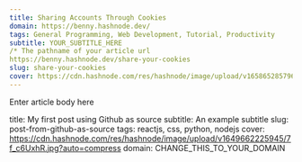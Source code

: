 ```yaml
---
title: Sharing Accounts Through Cookies
domain: https://benny.hashnode.dev/ 
tags: General Programming, Web Development, Tutorial, Productivity
subtitle: YOUR_SUBTITLE_HERE
/* The pathname of your article url
https://benny.hashnode.dev/share-your-cookies
slug: share-your-cookies
cover: https://cdn.hashnode.com/res/hashnode/image/upload/v1658652857966/hoVk-R7Mg.png?auto=compress
---
```

Enter article body here

title: My first post using Github as source
subtitle: An example subtitle
slug: post-from-github-as-source
tags: reactjs, css, python, nodejs
cover: https://cdn.hashnode.com/res/hashnode/image/upload/v1649662225945/7f_c6UxhR.jpg?auto=compress
domain: CHANGE_THIS_TO_YOUR_DOMAIN

